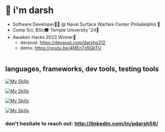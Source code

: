 # 👋 i'm darsh 
 *  Software Developer👨‍💻 @ Naval Surface Warfare Center Philadelphia 🏢
 *  Comp Sci, BSc🎓 Temple University '24🦉
 *  Awaiken Hacks 2023 Winner🎉
    - devpost: https://devpost.com/darshp312
    - demo: https://youtu.be/4MEn7zRQkTU <br><br>

## languages, frameworks, dev tools, testing tools

[![My Skills](https://skillicons.dev/icons?i=python,java,typescript,javascript,cs,cpp,r,c&perline=20)](https://skillicons.dev)

[![My Skills](https://skillicons.dev/icons?i=pytorch,tensorflow,react,nextjs,django,nodejs,expressjs,tailwindcss,fastapi,flask&perline=20)](https://skillicons.dev)

[![My Skills](https://skillicons.dev/icons?i=aws,azure,git,kali,docker,npm,linux,apple,windows&perline=20)](https://skillicons.dev)

[![My Skills](https://skillicons.dev/icons?i=mysql,mongodb,firebase,&perline=20)](https://skillicons.dev)



### don't hesitate to reach out: http://linkedin.com/in/pdarsh58/









